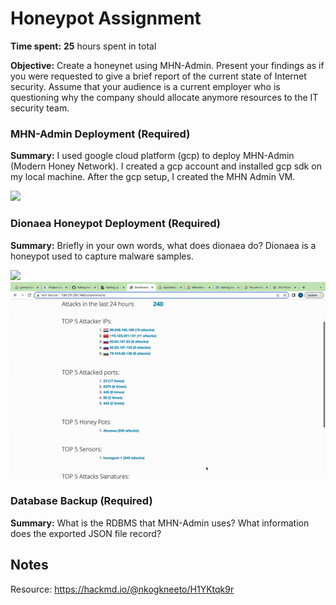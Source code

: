 # Honeypot Assignment

**Time spent:** **25** hours spent in total

**Objective:** Create a honeynet using MHN-Admin. Present your findings as if you were requested to give a brief report of the current state of Internet security. Assume that your audience is a current employer who is questioning why the company should allocate anymore resources to the IT security team.

### MHN-Admin Deployment (Required)

**Summary:** I used google cloud platform (gcp) to deploy MHN-Admin (Modern Honey Network). I created a gcp account and installed gcp sdk on my local machine. After the gcp setup, I created the MHN Admin VM.

<img src="mhn.gif">

### Dionaea Honeypot Deployment (Required)

**Summary:** Briefly in your own words, what does dionaea do?
 Dionaea is a honeypot used to capture malware samples.

<img src="honeypot.gif">
<img src="dionaea.gif">

### Database Backup (Required) 

**Summary:** What is the RDBMS that MHN-Admin uses? What information does the exported JSON file record?

## Notes

Resource: https://hackmd.io/@nkogkneeto/H1YKtqk9r
